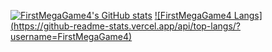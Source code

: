 [![FirstMegaGame4's GitHub stats](https://github-readme-stats.vercel.app/api?username=FirstMegaGame4)](https://github.com/anuraghazra/github-readme-stats)
[![FirstMegaGame4 Langs] (https://github-readme-stats.vercel.app/api/top-langs/?username=FirstMegaGame4)](https://github.com/anuraghazra/github-readme-stats)
